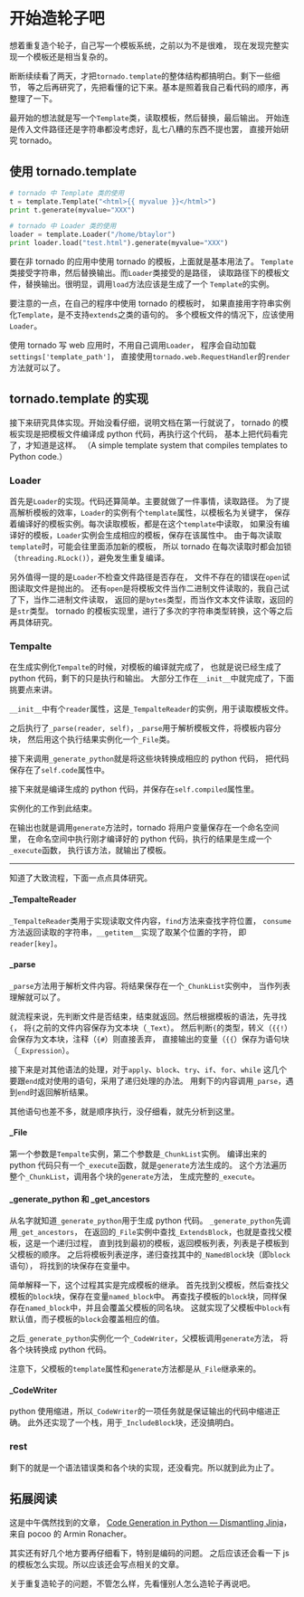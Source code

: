 <!--
Title: 开始造轮子吧
Category: programming
Tag: python tornado template
-->

# 开始造轮子吧

想着重复造个轮子，自己写一个模板系统，之前以为不是很难，
现在发现完整实现一个模板还是相当复杂的。

断断续续看了两天，才把`tornado.template`的整体结构都搞明白。剩下一些细节，
等之后再研究了，先把看懂的记下来。基本是照着我自己看代码的顺序，再整理了一下。

最开始的想法就是写一个`Template`类，读取模板，然后替换，最后输出。
开始连是传入文件路径还是字符串都没考虑好，乱七八糟的东西不提也罢，
直接开始研究 tornado。


## 使用 tornado.template

```python
# tornado 中 Template 类的使用
t = template.Template("<html>{{ myvalue }}</html>")
print t.generate(myvalue="XXX")

# tornado 中 Loader 类的使用
loader = template.Loader("/home/btaylor")
print loader.load("test.html").generate(myvalue="XXX")
```

要在非 tornado 的应用中使用 tornado 的模板，上面就是基本用法了。
`Template`类接受字符串，然后替换输出。而`Loader`类接受的是路径，
读取路径下的模板文件，替换输出。很明显，调用`load`方法应该是生成了一个
`Template`的实例。

要注意的一点，在自己的程序中使用 tornado 的模板时，
如果直接用字符串实例化`Template`，是不支持`extends`之类的语句的。
多个模板文件的情况下，应该使用`Loader`。

使用 tornado 写 web 应用时，不用自己调用`Loader`，
程序会自动加载`settings['template_path']`，
直接使用`tornado.web.RequestHandler`的`render`方法就可以了。


## tornado.template 的实现

接下来研究具体实现。开始没看仔细，说明文档在第一行就说了，
tornado 的模板实现是把模板文件编译成 python 代码，再执行这个代码，
基本上把代码看完了，才知道是这样。
（A simple template system that compiles templates to Python code.）


### Loader

首先是`Loader`的实现。代码还算简单。主要就做了一件事情，读取路径。
为了提高解析模板的效率，`Loader`的实例有个`template`属性，以模板名为关键字，
保存着编译好的模板实例。每次读取模板，都是在这个`template`中读取，
如果没有编译好的模板，`Loader`实例会生成相应的模板，保存在该属性中。
由于每次读取`template`时，可能会往里面添加新的模板，
所以 tornado 在每次读取时都会加锁（`threading.RLock()`），避免发生重复编译。

另外值得一提的是`Loader`不检查文件路径是否存在，
文件不存在的错误在`open`试图读取文件是抛出的。
还有`open`是将模板文件当作二进制文件读取的，我自己试了下，当作二进制文件读取，
返回的是`bytes`类型，而当作文本文件读取，返回的是`str`类型。
tornado 的模板实现里，进行了多次的字符串类型转换，这个等之后再具体研究。


### Tempalte

在生成实例化`Tempalte`的时候，对模板的编译就完成了，
也就是说已经生成了 python 代码，剩下的只是执行和输出。
大部分工作在`__init__`中就完成了，下面挑要点来讲。

`__init__`中有个`reader`属性，这是`_TempalteReader`的实例，用于读取模板文件。

之后执行了`_parse(reader, self)`，`_parse`用于解析模板文件，将模板内容分块，
然后用这个执行结果实例化一个`_File`类。

接下来调用`_generate_python`就是将这些块转换成相应的 python 代码，
把代码保存在了`self.code`属性中。

接下来就是编译生成的 python 代码，并保存在`self.compiled`属性里。

实例化的工作到此结束。

在输出也就是调用`generate`方法时，tornado 将用户变量保存在一个命名空间里，
在命名空间中执行刚才编译好的 python 代码，执行的结果是生成一个`_execute`函数，
执行该方法，就输出了模板。

------

知道了大致流程，下面一点点具体研究。


#### \_TempalteReader

`_TempalteReader`类用于实现读取文件内容，`find`方法来查找字符位置，
`consume`方法返回读取的字符串，`__getitem__`实现了取某个位置的字符，
即`reader[key]`。


#### \_parse

`_parse`方法用于解析文件内容。将结果保存在一个`_ChunkList`实例中，
当作列表理解就可以了。

就流程来说，先判断文件是否结束，结束就返回。然后根据模板的语法，先寻找`{`，
将`{`之前的文件内容保存为文本块（`_Text`）。
然后判断`{`的类型，转义（`{{!`）会保存为文本块，注释（`{#`）则直接丢弃，
直接输出的变量（`{{`）保存为语句块（`_Expression`）。

接下来是对其他语法的处理，对于`apply`、`block`、`try`、`if`、`for`、`while`
这几个要跟`end`成对使用的语句，采用了递归处理的办法。
用剩下的内容调用`_parse`，遇到`end`时返回解析结果。

其他语句也差不多，就是顺序执行，没仔细看，就先分析到这里。


#### \_File

第一个参数是`Tempalte`实例，第二个参数是`_ChunkList`实例。
编译出来的 python 代码只有一个`_execute`函数，就是`generate`方法生成的。
这个方法遍历整个`_ChunkList`，调用各个块的`generate`方法，
生成完整的`_execute`。


#### \_generate_python 和 \_get_ancestors

从名字就知道`_generate_python`用于生成 python 代码。
`_generate_python`先调用`_get_ancestors`，
在返回的`_File`实例中查找`_ExtendsBlock`，也就是查找父模板，这是一个递归过程，
直到找到最初的模板，返回模板列表，列表是子模板到父模板的顺序。
之后将模板列表逆序，递归查找其中的`_NamedBlock`块（即`block`语句），
将找到的块保存在变量中。

简单解释一下，这个过程其实是完成模板的继承。
首先找到父模板，然后查找父模板的`block`块，保存在变量`named_block`中。
再查找子模板的`block`块，同样保存在`named_block`中，并且会覆盖父模板的同名块。
这就实现了父模板中`block`有默认值，而子模板的`block`会覆盖相应的值。

之后`_generate_python`实例化一个`_CodeWriter`，父模板调用`generate`方法，
将各个块转换成 python 代码。

注意下，父模板的`template`属性和`generate`方法都是从`_File`继承来的。


#### \_CodeWriter

python 使用缩进，所以`_CodeWriter`的一项任务就是保证输出的代码中缩进正确。
此外还实现了一个栈，用于`_IncludeBlock`块，还没搞明白。


### rest

剩下的就是一个语法错误类和各个块的实现，还没看完。所以就到此为止了。


## 拓展阅读

这是中午偶然找到的文章，
[Code Generation in Python — Dismantling Jinja](http://pocoo.org/~mitsuhiko/codegenjinja.pdf)，
来自 pocoo 的 Armin Ronacher。

其实还有好几个地方要再仔细看下，特别是编码的问题。
之后应该还会看一下 js 的模板怎么实现。所以应该还会写点相关的文章。

关于重复造轮子的问题，不管怎么样，先看懂别人怎么造轮子再说吧。

